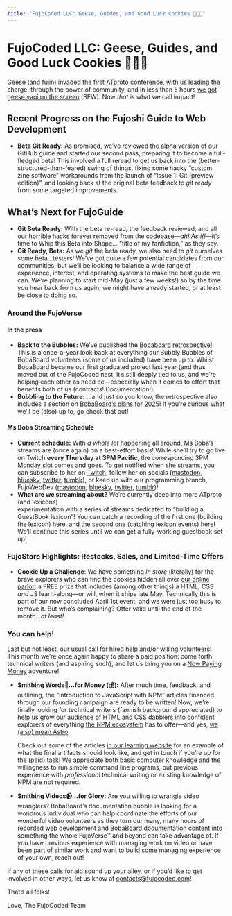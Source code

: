 ```yaml
---
title: "FujoCoded LLC: Geese, Guides, and Good Luck Cookies 🪿📔🥠"
---
```


# FujoCoded LLC: Geese, Guides, and Good Luck Cookies 🪿📔🥠

Geese (and fujin) invaded the first ATproto conference, with us leading the charge: through the power of community, and in less than 5 hours [we got geese yaoi on the screen](https://bsky.app/profile/essentialrandom.bsky.social/post/3ll3ov3hqhs2r) (SFW). Now *that* is what we call impact!


## Recent Progress on the Fujoshi Guide to Web Development
* **Beta Git Ready:** As promised, we’ve reviewed the alpha version of our GitHub guide and started our second pass, preparing it to become a full-fledged beta\! This involved a full reread to get us back into the (better-structured-than-feared) swing of things, fixing some hacky “custom zine software” workarounds from the launch of “Issue 1: Git (preview edition)”, and looking back at the original beta feedback to *git ready* from  some targeted improvements.

## What’s Next for FujoGuide
 * **Git Beta Ready:** With the beta re-read, the feedback reviewed, and all our horrible hacks forever removed from the codebase—*ah\! As if\!*—it’s time to Whip this Beta into Shape… “title of my fanfiction,” as they say.  
* **Git Ready, Beta:** As we *git* the beta ready, we also need to *git* ourselves some beta…testers\! We’ve got quite a few potential candidates from our communities, but we’ll be looking to balance a wide range of experience, interest, and operating systems to make the best guide we can. We’re planning to start mid-May (just a few weeks\!) so by the time you hear back from us again, we might have already started, or at least be close to doing so. 

### Around the FujoVerse

#### In the press

* **Back to the Bubbles:** We’ve published the [Bobaboard retrospective](https://bobaboard.com/retro/development-logs-12)\! This is a once-a-year look back at everything our Bubbly Bubbles of BobaBoard volunteers (some of us included) have been up to. Whilst BobaBoard became our first graduated project last year (and thus moved out of the FujoCoded nest, it’s still deeply tied to us, and we’re helping each other as need be—especially when it comes to effort that benefits both of us (contracts\! Documentation\!)  
* **Bubbling to the Future:** …and just so you know, the retrospective also includes a section on [BobaBoard’s plans for 2025](https://bobaboard.com/retro/development-logs-12#our-2025-plans-sociocracy-intensifies)\! If you’re curious what we’ll be (also) up to, go check that out\!

#### Ms Boba Streaming Schedule

* **Current schedule:** With *a whole lot* happening all around, Ms Boba’s streams are (once again) on a best-effort basis\! While she’ll try to go live on Twitch **every Thursday at 3PM Pacific**, the corresponding 3PM Monday slot comes and goes. To get notified when she streams, you can subscribe to her on [Twitch](https://www.twitch.tv/essentialrandomness), follow her on socials ([mastodon](https://indiepocalypse.social/@essentialrandom), [bluesky](https://bsky.app/profile/essentialrandom.bsky.social), [twitter](https://x.com/essentialrandom), [tumblr](https://essential-randomness.tumblr.com/)), or keep up with our programming branch, FujoWebDev ([mastodon](https://blorbo.social/@fujowebdev), [bluesky](https://bsky.app/profile/fujoweb.dev), [twitter](https://x.com/fujowebdev), [tumblr](https://fujowebdev.tumblr.com/))\!   
* **What are we streaming about?** We’re currently deep into more ATproto (and lexicons)   
  experimentation with a series of streams dedicated to “building a GuestBook lexicon”\! You can catch a recording of the first one (building the lexicon) here, and the second one (catching lexicon events) here\! We’ll continue this series until we can get a fully-working guestbook set up\!

### FujoStore Highlights: Restocks, Sales, and Limited-Time Offers 

* **Cookie Up a Challenge**: We have something *in store* (literally) for the brave explorers who can find the cookies hidden all over [our online parlor](https://store.fujocoded.com/): a FREE prize that includes (among other things) a HTML, CSS *and* JS learn-along—or will, when it ships late May. Technically this is part of our now concluded April 1st event, and we were just too busy to remove it. But who’s complaining? Offer valid until the end of the month…*at least\!*

### You can help\!

Last but not least, our usual call for hired help and/or willing volunteers\! This month we’re once again happy to share a paid position: come forth technical writers (and aspiring such), and let us bring you on a [Now Paying Money](https://www.npmjs.com/) adventure\!

* **Smithing Words📝…for Money (💰):** After much time, feedback, and outlining, the “Introduction to JavaScript with NPM” articles financed through our founding campaign are ready to be written\! Now, we’re finally looking for technical writers (fannish background appreciated) to help us grow our audience of HTML and CSS dabblers into confident explorers of everything [the NPM ecosystem](https://www.npmjs.com/about) has to offer—and yes, [we (also) mean Astro](https://astro.build/). 

  Check out some of the articles [in our learning website](https://learn.fujoweb.dev/quickstarts/terminal-commands/) for an example of what the final artifacts should look like, and get in touch if you’re up for the (paid) task\! We appreciate both basic computer knowledge and the willingness to run simple command line programs, but previous experience with *professional* technical writing or existing knowledge of NPM are not required. 

* **Smithing Videos📹…for Glory:** Are you willing to wrangle video wranglers? BobaBoard’s documentation bubble is looking for a wondrous individual who can help coordinate the efforts of our wonderful video volunteers as they turn our many, many hours of recorded web development and BobaBoard documentation content into something the whole FujoVerse™ and beyond can take advantage of. If you have previous experience with managing work on video or have been part of similar work and want to build some managing experience of your own, reach out\!

If any of these calls for aid sound up your alley, or if you’d like to get involved in other ways, let us know at [contacts@fujocoded.com](mailto:contacts@fujocoded.com)!



That’s all folks!

Love,
The FujoCoded Team